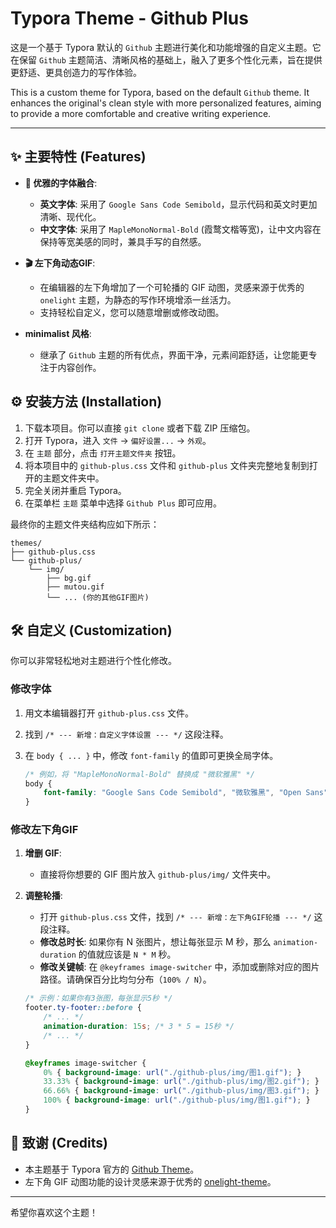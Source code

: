 # Typora Theme - Github Plus

这是一个基于 Typora 默认的 `Github` 主题进行美化和功能增强的自定义主题。它在保留 `Github` 主题简洁、清晰风格的基础上，融入了更多个性化元素，旨在提供更舒适、更具创造力的写作体验。

This is a custom theme for Typora, based on the default `Github` theme. It enhances the original's clean style with more personalized features, aiming to provide a more comfortable and creative writing experience.



---

## ✨ 主要特性 (Features)

* **🎨 优雅的字体融合**:
    * **英文字体**: 采用了 `Google Sans Code Semibold`，显示代码和英文时更加清晰、现代化。
    * **中文字体**: 采用了 `MapleMonoNormal-Bold` (霞鹜文楷等宽)，让中文内容在保持等宽美感的同时，兼具手写的自然感。

* **🎬 左下角动态GIF**:
    * 在编辑器的左下角增加了一个可轮播的 GIF 动图，灵感来源于优秀的 `onelight` 主题，为静态的写作环境增添一丝活力。
    * 支持轻松自定义，您可以随意增删或修改动图。

* **minimalist 风格**:
    * 继承了 `Github` 主题的所有优点，界面干净，元素间距舒适，让您能更专注于内容创作。

## ⚙️ 安装方法 (Installation)

1.  下载本项目。你可以直接 `git clone` 或者下载 ZIP 压缩包。
2.  打开 Typora，进入 `文件` -> `偏好设置...` -> `外观`。
3.  在 `主题` 部分，点击 `打开主题文件夹` 按钮。
4.  将本项目中的 `github-plus.css` 文件和 `github-plus` 文件夹完整地复制到打开的主题文件夹中。
5.  完全关闭并重启 Typora。
6.  在菜单栏 `主题` 菜单中选择 `Github Plus` 即可应用。

最终你的主题文件夹结构应如下所示：

```
themes/
├── github-plus.css
└── github-plus/
    └── img/
        ├── bg.gif
        ├── mutou.gif
        └── ... (你的其他GIF图片)
```

## 🛠️ 自定义 (Customization)

你可以非常轻松地对主题进行个性化修改。

### 修改字体

1.  用文本编辑器打开 `github-plus.css` 文件。
2.  找到 `/* --- 新增：自定义字体设置 --- */` 这段注释。
3.  在 `body { ... }` 中，修改 `font-family` 的值即可更换全局字体。

    ```css
    /* 例如，将 "MapleMonoNormal-Bold" 替换成 "微软雅黑" */
    body {
        font-family: "Google Sans Code Semibold", "微软雅黑", "Open Sans", sans-serif;
    }
    ```

### 修改左下角GIF

1.  **增删 GIF**:
    * 直接将你想要的 GIF 图片放入 `github-plus/img/` 文件夹中。

2.  **调整轮播**:
    * 打开 `github-plus.css` 文件，找到 `/* --- 新增：左下角GIF轮播 --- */` 这段注释。
    * **修改总时长**: 如果你有 N 张图片，想让每张显示 M 秒，那么 `animation-duration` 的值就应该是 `N * M` 秒。
    * **修改关键帧**: 在 `@keyframes image-switcher` 中，添加或删除对应的图片路径。请确保百分比均匀分布（`100% / N`）。

    ```css
    /* 示例：如果你有3张图，每张显示5秒 */
    footer.ty-footer::before {
        /* ... */
        animation-duration: 15s; /* 3 * 5 = 15秒 */
        /* ... */
    }

    @keyframes image-switcher {
        0% { background-image: url("./github-plus/img/图1.gif"); }
        33.33% { background-image: url("./github-plus/img/图2.gif"); }
        66.66% { background-image: url("./github-plus/img/图3.gif"); }
        100% { background-image: url("./github-plus/img/图1.gif"); }
    }
    ```

## 🙏 致谢 (Credits)

* 本主题基于 Typora 官方的 [Github Theme](https://github.com/typora/typora-default-themes)。
* 左下角 GIF 动图功能的设计灵感来源于优秀的 [onelight-theme](https://github.com/upupming/typora-theme-onelight)。

---

希望你喜欢这个主题！

